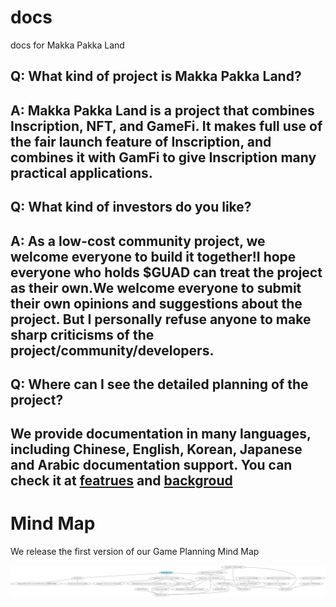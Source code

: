# docs
docs for Makka Pakka Land

## Q: What kind of project is Makka Pakka Land?

## A: Makka Pakka Land is a project that combines Inscription, NFT, and GameFi. It makes full use of the fair launch feature of Inscription, and combines it with GamFi to give Inscription many practical applications.

## Q: What kind of investors do you like?

## A: As a low-cost community project, we welcome everyone to build it together!I hope everyone who holds $GUAD can treat the project as their own.We welcome everyone to submit their own opinions and suggestions about the project. But I personally refuse anyone to make sharp criticisms of the project/community/developers.

## Q: Where can I see the detailed planning of the project?

## We provide documentation in many languages, including Chinese, English, Korean, Japanese and Arabic documentation support. You can check it at [featrues](https://github.com/makkapakkaLanuch/docs/tree/main/featrues) and [backgroud](https://github.com/makkapakkaLanuch/docs/tree/main/backgroud)

# Mind Map
We release the first version of our Game Planning Mind Map

![map](https://github.com/makkapakkaLanuch/docs/blob/main/x/Makka_Pakka_Map.png)